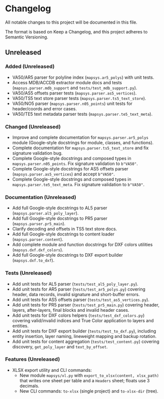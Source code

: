 # Changelog

All notable changes to this project will be documented in this file.

The format is based on Keep a Changelog, and this project adheres to Semantic
Versioning.

## Unreleased

### Added (Unreleased)

- VA50/AR5 parser for polyline index (`mapsys.ar5_polys`) with unit tests.
- Access MDB/ACCDB extractor module docs and tests
  (`mapsys.parser.mdb_support` and `tests/test_mdb_support.py`).
- VA50/AS5 offsets parser tests (`mapsys.parser.as5_vertices`).
- VA50/TS5 text store parser tests (`mapsys.parser.ts5_text_store`).
- VA50/NO5 parser (`mapsys.parser.n05_points`) unit tests for header/coords and
  error cases.
- VA50/TE5 text metadata parser tests (`mapsys.parser.te5_text_meta`).

### Changed (Unreleased)

- Improve and complete documentation for `mapsys.parser.ar5_polys` module
  (Google-style docstrings for module, classes, and functions).
- Complete documentation for `mapsys.parser.ts5_text_store` and fix signature
  validation bug.
- Complete Google-style docstrings and composed types in
  `mapsys.parser.n05_points`. Fix signature validation to `b"VA50"`.
- Complete Google-style docstrings for AS5 offsets parser
  (`mapsys.parser.as5_vertices`) and accept `b"VA50"`.
- Complete Google-style docstrings and composed types in
  `mapsys.parser.te5_text_meta`. Fix signature validation to `b"VA50"`.

### Documentation (Unreleased)

- Add full Google-style docstrings to AL5 parser (`mapsys.parser.al5_poly_layer`).
- Add full Google-style docstrings to PR5 parser (`mapsys.parser.pr5_main`).
- Clarify decoding and offsets in TS5 text store docs.
- Add full Google-style docstrings to content loader (`mapsys.parser.content`).
- Add complete module and function docstrings for DXF colors utilities
  (`mapsys.dxf.dxf_colors`).
- Add full Google-style docstrings to DXF export builder
  (`mapsys.dxf.to_dxf`).

### Tests (Unreleased)

- Add unit tests for AL5 parser (`tests/test_al5_poly_layer.py`).
- Add unit tests for AR5 parser (`tests/test_ar5_polys.py`) covering header,
  data records, invalid signature and short-buffer errors.
- Add unit tests for AS5 offsets parser (`tests/test_as5_vertices.py`).
- Add unit tests for PR5 parser (`tests/test_pr5_main.py`) covering header,
  layers, after-layers, final blocks and invalid header cases.
- Add unit tests for DXF colors helpers (`tests/test_dxf_colors.py`) covering
  valid/invalid indices and True Color application to layers and entities.
- Add unit tests for DXF export builder (`tests/test_to_dxf.py`), including
  entity insertion, layer naming, lineweight mapping and backup rotation.
- Add unit tests for content aggregation (`tests/test_content.py`) covering
  discovery, `get_poly_layer` and `text_by_offset`.

### Features (Unreleased)

- XLSX export utility and CLI commands:
  - New module `mapsys/xl.py` with `export_to_xlsx(content, xlsx_path)` that
    writes one sheet per table and a `Headers` sheet; floats use 3 decimals.
  - New CLI commands: `to-xlsx` (single project) and `to-xlsx-dir` (tree).
